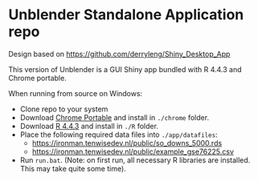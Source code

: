 # Unblender Standalone Application repo

Design based on https://github.com/derryleng/Shiny_Desktop_App

This version of Unblender is a GUI Shiny app bundled with R 4.4.3 and Chrome portable.

When running from source on Windows:
- Clone repo to your system
- Download [Chrome Portable](https://portableapps.com/apps/internet/google_chrome_portable]) and install in `./chrome` folder. 
- Download [R 4.4.3](https://cloud.r-project.org/bin/windows/base/old/4.4.3/R-4.4.3-win.exe) and install in `./R` folder.
- Place the following required data files into `./app/datafiles`:
    * https://ironman.tenwisedev.nl/public/so_downs_5000.rds
    * https://ironman.tenwisedev.nl/public/example_gse76225.csv
- Run `run.bat`. (Note: on first run, all necessary R libraries are installed. This may take quite some time).
